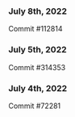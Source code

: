 ### July 8th, 2022

Commit #112814

### July 5th, 2022

Commit #314353


### July 4th, 2022

Commit #72281
